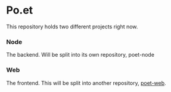 # Po.et

This repository holds two different projects right now. 

### Node 
The backend. Will be split into its own repository, poet-node

### Web 

The frontend. This will be split into another repository, [poet-web](https://github.com/poetapp/web).
